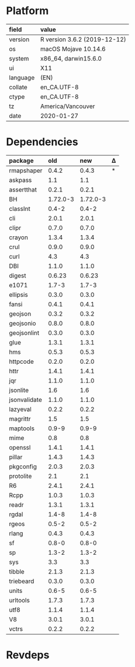 # Platform

|field    |value                        |
|:--------|:----------------------------|
|version  |R version 3.6.2 (2019-12-12) |
|os       |macOS Mojave 10.14.6         |
|system   |x86_64, darwin15.6.0         |
|ui       |X11                          |
|language |(EN)                         |
|collate  |en_CA.UTF-8                  |
|ctype    |en_CA.UTF-8                  |
|tz       |America/Vancouver            |
|date     |2020-01-27                   |

# Dependencies

|package      |old      |new      |Δ  |
|:------------|:--------|:--------|:--|
|rmapshaper   |0.4.2    |0.4.3    |*  |
|askpass      |1.1      |1.1      |   |
|assertthat   |0.2.1    |0.2.1    |   |
|BH           |1.72.0-3 |1.72.0-3 |   |
|classInt     |0.4-2    |0.4-2    |   |
|cli          |2.0.1    |2.0.1    |   |
|clipr        |0.7.0    |0.7.0    |   |
|crayon       |1.3.4    |1.3.4    |   |
|crul         |0.9.0    |0.9.0    |   |
|curl         |4.3      |4.3      |   |
|DBI          |1.1.0    |1.1.0    |   |
|digest       |0.6.23   |0.6.23   |   |
|e1071        |1.7-3    |1.7-3    |   |
|ellipsis     |0.3.0    |0.3.0    |   |
|fansi        |0.4.1    |0.4.1    |   |
|geojson      |0.3.2    |0.3.2    |   |
|geojsonio    |0.8.0    |0.8.0    |   |
|geojsonlint  |0.3.0    |0.3.0    |   |
|glue         |1.3.1    |1.3.1    |   |
|hms          |0.5.3    |0.5.3    |   |
|httpcode     |0.2.0    |0.2.0    |   |
|httr         |1.4.1    |1.4.1    |   |
|jqr          |1.1.0    |1.1.0    |   |
|jsonlite     |1.6      |1.6      |   |
|jsonvalidate |1.1.0    |1.1.0    |   |
|lazyeval     |0.2.2    |0.2.2    |   |
|magrittr     |1.5      |1.5      |   |
|maptools     |0.9-9    |0.9-9    |   |
|mime         |0.8      |0.8      |   |
|openssl      |1.4.1    |1.4.1    |   |
|pillar       |1.4.3    |1.4.3    |   |
|pkgconfig    |2.0.3    |2.0.3    |   |
|protolite    |2.1      |2.1      |   |
|R6           |2.4.1    |2.4.1    |   |
|Rcpp         |1.0.3    |1.0.3    |   |
|readr        |1.3.1    |1.3.1    |   |
|rgdal        |1.4-8    |1.4-8    |   |
|rgeos        |0.5-2    |0.5-2    |   |
|rlang        |0.4.3    |0.4.3    |   |
|sf           |0.8-0    |0.8-0    |   |
|sp           |1.3-2    |1.3-2    |   |
|sys          |3.3      |3.3      |   |
|tibble       |2.1.3    |2.1.3    |   |
|triebeard    |0.3.0    |0.3.0    |   |
|units        |0.6-5    |0.6-5    |   |
|urltools     |1.7.3    |1.7.3    |   |
|utf8         |1.1.4    |1.1.4    |   |
|V8           |3.0.1    |3.0.1    |   |
|vctrs        |0.2.2    |0.2.2    |   |

# Revdeps

